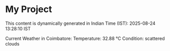 # My Project

This content is dynamically generated in Indian Time (IST): 2025-08-24 13:28:10 IST


Current Weather in Coimbatore:
Temperature: 32.88 °C
Condition: scattered clouds
